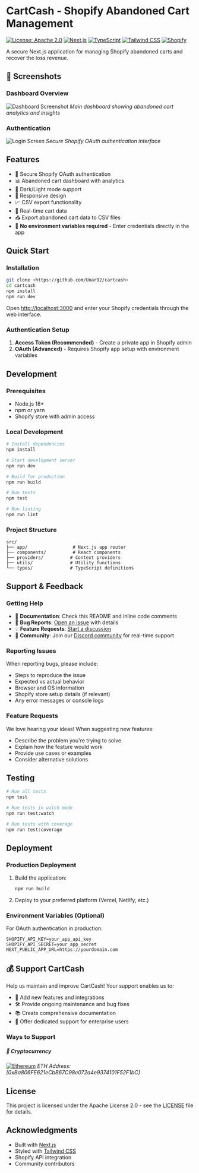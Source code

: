 # CartCash - Shopify Abandoned Cart Management

[![License: Apache 2.0](https://img.shields.io/badge/License-Apache%202.0-blue.svg)](https://opensource.org/licenses/Apache-2.0)
[![Next.js](https://img.shields.io/badge/Next.js-000000?style=flat&logo=next.js&logoColor=white)](https://nextjs.org/)
[![TypeScript](https://img.shields.io/badge/TypeScript-007ACC?style=flat&logo=typescript&logoColor=white)](https://www.typescriptlang.org/)
[![Tailwind CSS](https://img.shields.io/badge/Tailwind_CSS-38B2AC?style=flat&logo=tailwind-css&logoColor=white)](https://tailwindcss.com/)
[![Shopify](https://img.shields.io/badge/Shopify-96BF48?style=flat&logo=shopify&logoColor=white)](https://shopify.dev/)

A secure Next.js application for managing Shopify abandoned carts and recover the loss revenue.

## 📸 Screenshots

### Dashboard Overview
![Dashboard Screenshot](./screenshots/dashboard.png)
*Main dashboard showing abandoned cart analytics and insights*



### Authentication
![Login Screen](./screenshots/login.png)
*Secure Shopify OAuth authentication interface*

## Features

- 🔐 Secure Shopify OAuth authentication
- 📊 Abandoned cart dashboard with analytics
- 🎨 Dark/Light mode support
- 📱 Responsive design
- 📈 CSV export functionality
- 🔄 Real-time cart data
- 📥 Export abandoned cart data to CSV files
- 🚀 **No environment variables required** - Enter credentials directly in the app

## Quick Start

### Installation

```bash
git clone <https://github.com/Unar92/cartcash>
cd cartcash
npm install
npm run dev
```

Open [http://localhost:3000](http://localhost:3000) and enter your Shopify credentials through the web interface.

### Authentication Setup


1. **Access Token (Recommended)** - Create a private app in Shopify admin
2. **OAuth (Advanced)** - Requires Shopify app setup with environment variables

## Development

### Prerequisites

- Node.js 18+
- npm or yarn
- Shopify store with admin access

### Local Development

```bash
# Install dependencies
npm install

# Start development server
npm run dev

# Build for production
npm run build

# Run tests
npm test

# Run linting
npm run lint
```

### Project Structure

```
src/
├── app/                 # Next.js app router
├── components/          # React components
├── providers/          # Context providers
├── utils/              # Utility functions
└── types/              # TypeScript definitions
```



## Support & Feedback

### Getting Help

- 📖 **Documentation**: Check this README and inline code comments
- 🐛 **Bug Reports**: [Open an issue](https://github.com/Unar92/cartcash/issues) with details
- 💡 **Feature Requests**: [Start a discussion](https://github.com/Unar92/cartcash/discussions)
- 💬 **Community**: Join our [Discord community](#) for real-time support

### Reporting Issues

When reporting bugs, please include:

- Steps to reproduce the issue
- Expected vs actual behavior
- Browser and OS information
- Shopify store setup details (if relevant)
- Any error messages or console logs

### Feature Requests

We love hearing your ideas! When suggesting new features:

- Describe the problem you're trying to solve
- Explain how the feature would work
- Provide use cases or examples
- Consider alternative solutions

## Testing

```bash
# Run all tests
npm test

# Run tests in watch mode
npm run test:watch

# Run tests with coverage
npm run test:coverage
```

## Deployment

### Production Deployment

1. Build the application:
   ```bash
   npm run build
   ```

2. Deploy to your preferred platform (Vercel, Netlify, etc.)

### Environment Variables (Optional)

For OAuth authentication in production:
```env
SHOPIFY_API_KEY=your_app_api_key
SHOPIFY_API_SECRET=your_app_secret
NEXT_PUBLIC_APP_URL=https://yourdomain.com
```

## 💰 Support CartCash

Help us maintain and improve CartCash! Your support enables us to:

- 🚀 Add new features and integrations
- 🛠️ Provide ongoing maintenance and bug fixes
- 📚 Create comprehensive documentation
- 🎯 Offer dedicated support for enterprise users

### Ways to Support


##### 💎 Cryptocurrency

[![Ethereum](https://img.shields.io/badge/Ethereum-3C3C3D?style=for-the-badge&logo=ethereum&logoColor=white)](https://ethereum.org/)
*ETH Address: [0xBa806FE621eCbB67C98e072a4e9374101F52F1bC]*



## License

This project is licensed under the Apache License 2.0 - see the [LICENSE](LICENSE) file for details.

## Acknowledgments

- Built with [Next.js](https://nextjs.org/)
- Styled with [Tailwind CSS](https://tailwindcss.com/)
- Shopify API integration
- Community contributors
